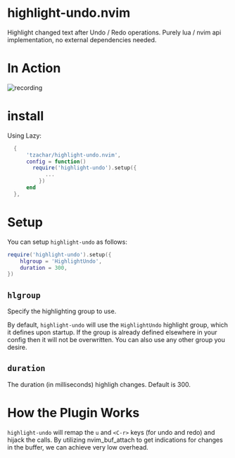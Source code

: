 # highlight-undo.nvim

Highlight changed text after Undo / Redo operations. Purely lua / nvim api implementation,
no external dependencies needed.

# In Action

![recording](https://github.com/tzachar/highlight-undo.nvim/assets/4946827/81b85a3b-b563-4e97-b4e1-7a48d0d2f912)

# install

Using Lazy:

```lua
  {
      'tzachar/highlight-undo.nvim',
      config = function()
        require('highlight-undo').setup({
            ...
          })
      end
  },
```

# Setup

You can setup `highlight-undo` as follows:

```lua
require('highlight-undo').setup({
    hlgroup = 'HighlightUndo',
    duration = 300,
})
```

## `hlgroup`

Specify the highlighting group to use.

By default, `highlight-undo` will use the `HighlightUndo` highlight
group, which it defines upon startup. If the group is already defined
elsewhere in your config then it will not be overwritten. You can also
use any other group you desire.

## `duration`

The duration (in milliseconds) highligh changes. Default is 300.

# How the Plugin Works

`highlight-undo` will remap the `u` and `<C-r>` keys (for undo and redo) and
hijack the calls. By utilizing nvim_buf_attach to get indications for changes in the
buffer, we can achieve very low overhead.
